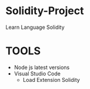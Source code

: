# Solidity-Project
Learn Language Solidity

# TOOLS
- Node js latest versions
- Visual Studio Code
  - Load Extension Solidity
